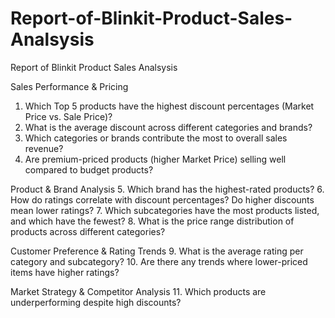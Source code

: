 # Report-of-Blinkit-Product-Sales-Analsysis
Report of Blinkit Product Sales Analsysis

Sales Performance & Pricing

1. Which Top 5 products have the highest discount percentages (Market Price vs. Sale Price)?
2. What is the average discount across different categories and brands?
3. Which categories or brands contribute the most to overall sales revenue?
4. Are premium-priced products (higher Market Price) selling well compared to budget products?

Product & Brand Analysis
5. Which brand has the highest-rated products?
6. How do ratings correlate with discount percentages? Do higher discounts mean lower ratings?
7. Which subcategories have the most products listed, and which have the fewest?
8. What is the price range distribution of products across different categories?

Customer Preference & Rating Trends
9. What is the average rating per category and subcategory?
10. Are there any trends where lower-priced items have higher ratings?

Market Strategy & Competitor Analysis
11. Which products are underperforming despite high discounts?

